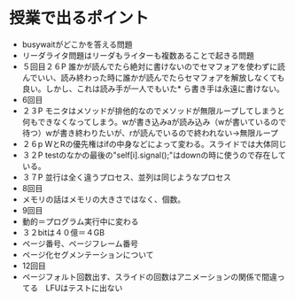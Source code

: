 # 授業で出るポイント

* busywaitがどこかを答える問題
* リーダライタ問題はリーダもライターも複数あることで起きる問題
* ５回目２６P 誰かが読んでたら絶対に書けないのでセマフォアを使わずに読んでいい、読み終わった時に誰かが読んでたらセマフォアを解放しなくても良い。しかし、これは読み手が一人でもいた* ら書き手は永遠に書けない。
* 6回目
* ２３P モニタはメソッドが排他的なのでメソッドが無限ループしてしまうと何もできなくなってしまう。wが書き込みaが読み込み（wが書いているので待つ）wが書き終わりたいが、rが読んでいるので終われない→無限ループ
* ２６p WとRの優先権はifの中身などによって変わる。スライドでは大体同じ
* ３２P testのなかの最後の"self[i].signal();"はdownの時に使うので存在している。
* ３７P 並行は全く違うプロセス、並列は同じようなプロセス
* 8回目
* メモリの話はメモリの大きさではなく、個数。
* 9回目
* 動的＝プログラム実行中に変わる
* ３２bitは４０億＝４GB
* ページ番号、ページフレーム番号
* ページ化セグメンテーションについて
* 12回目
* ページフォルト回数出す、スライドの回数はアニメーションの関係で間違ってる　LFUはテストに出ない
